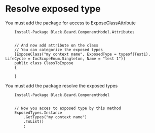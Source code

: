 # Resolve exposed type

You must add the package for access to ExposeClassAttribute
```SH
    Install-Package Black.Beard.ComponentModel.Attributes
```

```CSHARP

    // And now add attribute on the class
    // You can categorize the exposed types
    [ExposeClass("my context name", ExposedType = typeof(Test1), LifeCycle = IocScopeEnum.Singleton, Name = "test 1")]
    public class ClassToExpose
    {

    }
```


You must add the package resolve the exposed types
```SH
    Install-Package Black.Beard.ComponentModel
```

```CSHARP

    // Now you acces to exposed type by this method
    ExposedTypes.Instance
        .GetTypes("my context name")
        .ToList()
        ;



```